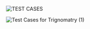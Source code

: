 

![TEST  CASES](https://user-images.githubusercontent.com/78871909/107904238-35d3e980-6f71-11eb-8af5-1d56070348c2.jpg)

![Test Cases for Trignomatry (1)](https://user-images.githubusercontent.com/78864900/107905470-b516ec80-6f74-11eb-99d3-5308073b459a.jpg)
